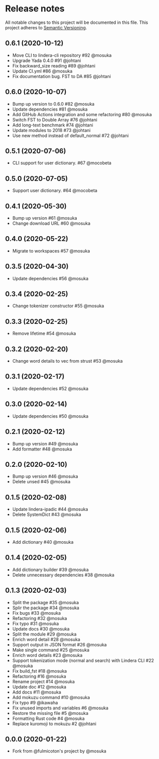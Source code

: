 # Release notes
All notable changes to this project will be documented in this file.
This project adheres to [Semantic Versioning](http://semver.org/).

## 0.6.1 (2020-10-12)
- Move CLI to lindera-cli repository #92 @mosuka
- Upgrade Yada 0.4.0 #91 @johtani
- Fix backward_size reading #89 @johtani
- Update CI.yml #86 @mosuka
- Fix documentation bug. FST to DA #85 @johtani

## 0.6.0 (2020-10-07)
- Bump up version to 0.6.0 #82 @mosuka
- Update dependencies #81 @mosuka
- Add GitHub Actions integration and some refactoring #80 @mosuka
- Switch FST to Double Array #76 @johtani
- Add long-text benchmark #74 @johtani
- Update modules to 2018 #73 @johtani
- Use new method instead of default_normal #72 @johtani

## 0.5.1 (2020-07-06)
- CLI support for user dictionary. #67 @mocobeta

## 0.5.0 (2020-07-05)
- Support user dictionary. #64 @mocobeta

## 0.4.1 (2020-05-30)
- Bump up version #61 @mosuka
- Change download URL #60 @mosuka

## 0.4.0 (2020-05-22)
- Migrate to workspaces #57 @mosuka

## 0.3.5 (2020-04-30)
- Update dependencies #56 @mosuka

## 0.3.4 (2020-02-25)
- Change tokenizer constructor #55 @mosuka

## 0.3.3 (2020-02-25)
- Remove lifetime #54 @mosuka

## 0.3.2 (2020-02-20)
- Change word details to vec from strust #53 @mosuka

## 0.3.1 (2020-02-17)
- Update dependencies #52 @mosuka

## 0.3.0 (2020-02-14)
- Update dependencies #50 @mosuka

## 0.2.1 (2020-02-12)
- Bump up version #49 @mosuka
- Add formatter #48 @mosuka

## 0.2.0 (2020-02-10)
- Bump up version #46 @mosuka
- Delete unsed #45 @mosuka

## 0.1.5 (2020-02-08)
- Update lindera-ipadic #44 @mosuka
- Delete SystemDict #43 @mosuka

## 0.1.5 (2020-02-06)
- Add dictionary #40 @mosuka

## 0.1.4 (2020-02-05)
- Add dictionary builder #39 @mosuka
- Delete unnecessary dependencies #38 @mosuka

## 0.1.3 (2020-02-03)
- Split the package #35 @mosuka
- Splir the package #34 @mosuka
- Fix bugs #33 @mosuka
- Refactoring #32 @mosuka
- Fix typo #31 @mosuka
- Update docs #30 @mosuka
- Split the module #29 @mosuka
- Enrich word detail #28 @mosuka
- Support output in JSON format #26 @mosuka
- Make single command #25 @mosuka
- Enrich word details #23 @mosuka
- Support tokenization mode (normal and search) with Lindera CLI #22 @mosuka
- Fix build_fst #18 @mosuka
- Refactoring #16 @mosuka
- Rename project #14 @mosuka
- Update doc #12 @mosuka
- Add docs #11 @mosuka
- Add mokuzu command #10 @mosuka
- Fix typo #9 @ikawaha
- Fix unused imports and variables #6 @mosuka
- Restore the missing file #5 @mosuka
- Formatting Rust code #4 @mosuka
- Replace kuromoji to mokuzu #2 @johtani


## 0.0.0 (2020-01-22)
- Fork from @fulmicoton's project by @mosuka
